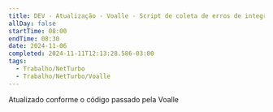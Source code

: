 ```yaml
---
title: DEV - Atualização - Voalle - Script de coleta de erros de integração
allDay: false
startTime: 08:00
endTime: 08:30
date: 2024-11-06
completed: 2024-11-11T12:13:28.586-03:00
tags:
  - Trabalho/NetTurbo
  - Trabalho/NetTurbo/Voalle
---
```

Atualizado conforme o código passado pela Voalle